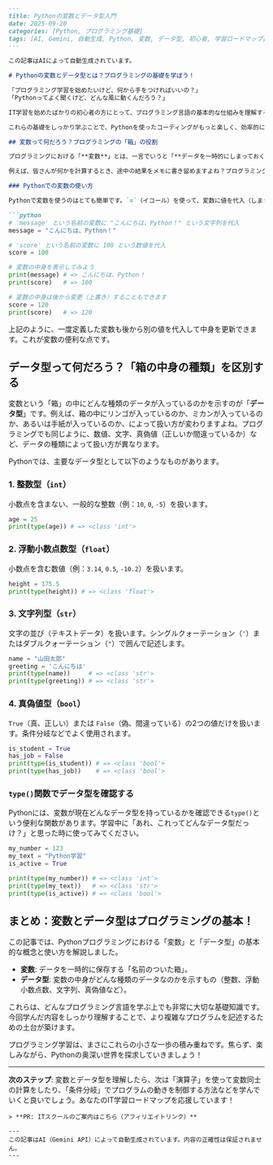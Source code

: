 ```markdown
---
title: Pythonの変数とデータ型入門
date: 2025-09-20
categories: [Python, プログラミング基礎]
tags: [AI, Gemini, 自動生成, Python, 変数, データ型, 初心者, 学習ロードマップ]
---

この記事はAIによって自動生成されています。

# Pythonの変数とデータ型とは？プログラミングの基礎を学ぼう！

「プログラミング学習を始めたいけど、何から手をつければいいの？」
「Pythonってよく聞くけど、どんな風に動くんだろう？」

IT学習を始めたばかりの初心者の方にとって、プログラミング言語の基本的な仕組みを理解することは、その後の学習ロードマップを進める上で非常に重要です。この記事では、人気のプログラミング言語であるPythonの「変数」と「データ型」について、初心者でも分かりやすく、やさしい日本語で解説していきます。

これらの基礎をしっかり学ぶことで、Pythonを使ったコーディングがもっと楽しく、効率的になりますよ！

## 変数って何だろう？プログラミングの「箱」の役割

プログラミングにおける「**変数**」とは、一言でいうと「**データを一時的にしまっておくための名前のついた箱**」のようなものです。

例えば、皆さんが何かを計算するとき、途中の結果をメモに書き留めますよね？プログラミングの世界では、この「メモ」の役割を果たすのが変数です。数値や文字、計算結果など、様々なデータをこの「箱」に入れて、必要な時に取り出して使うことができます。

### Pythonでの変数の使い方

Pythonで変数を使うのはとても簡単です。`=`（イコール）を使って、変数に値を代入（しまうこと）します。

```python
# 'message' という名前の変数に "こんにちは、Python！" という文字列を代入
message = "こんにちは、Python！"

# 'score' という名前の変数に 100 という数値を代入
score = 100

# 変数の中身を表示してみよう
print(message) # => こんにちは、Python！
print(score)   # => 100

# 変数の中身は後から変更（上書き）することもできます
score = 120
print(score)   # => 120
```

上記のように、一度定義した変数も後から別の値を代入して中身を更新できます。これが変数の便利な点です。

## データ型って何だろう？「箱の中身の種類」を区別する

変数という「箱」の中にどんな種類のデータが入っているのかを示すのが「**データ型**」です。例えば、箱の中にリンゴが入っているのか、ミカンが入っているのか、あるいは手紙が入っているのか、によって扱い方が変わりますよね。プログラミングでも同じように、数値、文字、真偽値（正しいか間違っているか）など、データの種類によって扱い方が異なります。

Pythonでは、主要なデータ型として以下のようなものがあります。

### 1. 整数型（`int`）

小数点を含まない、一般的な整数（例：`10`, `0`, `-5`）を扱います。

```python
age = 25
print(type(age)) # => <class 'int'>
```

### 2. 浮動小数点数型（`float`）

小数点を含む数値（例：`3.14`, `0.5`, `-10.2`）を扱います。

```python
height = 175.5
print(type(height)) # => <class 'float'>
```

### 3. 文字列型（`str`）

文字の並び（テキストデータ）を扱います。シングルクォーテーション（`'`）またはダブルクォーテーション（`"`）で囲んで記述します。

```python
name = "山田太郎"
greeting = 'こんにちは'
print(type(name))     # => <class 'str'>
print(type(greeting)) # => <class 'str'>
```

### 4. 真偽値型（`bool`）

`True`（真、正しい）または `False`（偽、間違っている）の2つの値だけを扱います。条件分岐などでよく使用されます。

```python
is_student = True
has_job = False
print(type(is_student)) # => <class 'bool'>
print(type(has_job))    # => <class 'bool'>
```

### `type()`関数でデータ型を確認する

Pythonには、変数が現在どんなデータ型を持っているかを確認できる`type()`という便利な関数があります。学習中に「あれ、これってどんなデータ型だっけ？」と思った時に使ってみてください。

```python
my_number = 123
my_text = "Python学習"
is_active = True

print(type(my_number)) # => <class 'int'>
print(type(my_text))   # => <class 'str'>
print(type(is_active)) # => <class 'bool'>
```

## まとめ：変数とデータ型はプログラミングの基本！

この記事では、Pythonプログラミングにおける「変数」と「データ型」の基本的な概念と使い方を解説しました。

*   **変数**: データを一時的に保存する「名前のついた箱」。
*   **データ型**: 変数の中身がどんな種類のデータなのかを示すもの（整数、浮動小数点数、文字列、真偽値など）。

これらは、どんなプログラミング言語を学ぶ上でも非常に大切な基礎知識です。今回学んだ内容をしっかり理解することで、より複雑なプログラムを記述するための土台が築けます。

プログラミング学習は、まさにこれらの小さな一歩の積み重ねです。焦らず、楽しみながら、Pythonの奥深い世界を探求していきましょう！

---
**次のステップ**: 変数とデータ型を理解したら、次は「演算子」を使って変数同士の計算をしたり、「条件分岐」でプログラムの動きを制御する方法などを学んでいくと良いでしょう。あなたのIT学習ロードマップを応援しています！
```
> **PR: ITスクールのご案内はこちら（アフィリエイトリンク）**

---
この記事はAI（Gemini API）によって自動生成されています。内容の正確性は保証されません。
---
